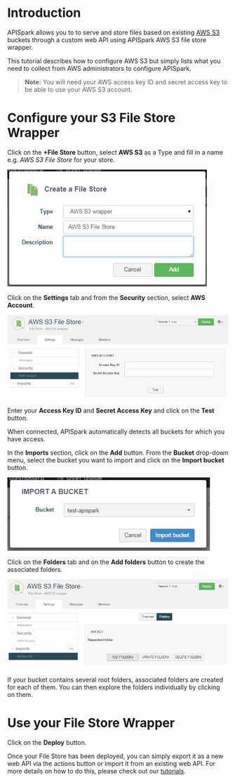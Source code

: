 # Introduction

APISpark allows you to to serve and store files based on existing [AWS S3](http://aws.amazon.com/s3/) buckets through a custom web API using APISpark AWS S3 file store wrapper.

This tutorial describes how to configure AWS S3 but simply lists what you need to collect from AWS administrators to configure APISpark.

>**Note:** You will need your AWS access key ID and secret access key to be able to use your AWS S3 account.

# Configure your S3 File Store Wrapper

Click on the **+File Store** button, select **AWS S3** as a Type and fill in a name e.g. *AWS S3 File Store* for your store.

![Create AWS Store](images/create-aws-store.jpg "Create AWS Store")

Click on the **Settings** tab and from the **Security** section, select **AWS Account**.

![Test](images\aws-settings-tab.jpg "Test")

Enter your **Access Key ID** and **Secret Access Key** and click on the **Test** button.

When connected, APISpark automatically detects all buckets for which you have access.

In the **Imports** section, click on the **Add** button. From the **Bucket** drop-down menu, select the bucket you want to import and click on the **Import bucket** button.

![Import bucket](images/aws-import-bucket.jpg "Import bucket")

Click on the **Folders** tab and on the **Add folders** button to create the associated folders.

![Add folders](images/aws-add_folders.jpg "Add folders")

If your bucket contains several root folders, associated folders are created for each of them. You can then explore the folders individually by clicking on them.

# Use your File Store Wrapper

Click on the **Deploy** button.

Once your File Store has been deployed, you can simply export it as a new web API via the actions button or import it from an existing web API. For more details on how to do this, please check out our [tutorials](technical-resources/technical-resources/apispark/tutorials "tutorials").
